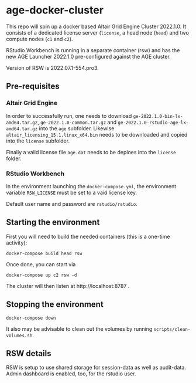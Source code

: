 # age-docker-cluster

This repo will spin up a docker based Altair Grid Engine Cluster 2022.1.0. It consists of a dedicated license server (`license`, a head node (`head`) and two compute nodes (`c1` and `c2`). 

RStudio Workbench is running in a separate container (rsw) and has the new AGE Launcher 2022.1.0 pre-configured against the AGE cluster. 

Version of RSW is 2022.07.1-554.pro3. 

## Pre-requisites 

### Altair Grid Engine 

In order to successfully run, one needs to download `ge-2022.1.0-bin-lx-amd64.tar.gz`, `ge-2022.1.0-common.tar.gz` and `ge-2022.1.0-rstudio-age-lx-amd64.tar.gz` into the `age` subfolder. Likewise `altair_licensing_15.1.linux_x64.bin` needs to be downloaded and copied into the `license` subfolder.

Finally a valid license file `age.dat` needs to be deploes into the `license` folder. 

### RStudio Workbench

In the environment launching the `docker-compose.yml`, the environment variable `RSW_LICENSE` must be set to a vaid license key. 

Default user name and password are `rstudio/rstudio`. 

## Starting the environment 

First you will need to build the needed containers (this is a one-time activity): 

```
docker-compose build head rsw
```

Once done, you can start via

```
docker-compose up c2 rsw -d 
```

The cluster will then listen at http://localhost:8787 .

## Stopping the environment 
```
docker-compose down
```

It also may be advisable to clean out the volumes by running `scripts/clean-volumes.sh`.

## RSW details

RSW is setup to use shared storage for session-data as well as audit-data. Admin dashboard is enabled, too, for the rstudio user.   
